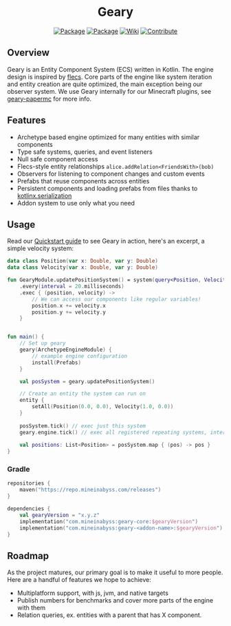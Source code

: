 <div align="center">

# Geary
[![Package](https://img.shields.io/maven-metadata/v?metadataUrl=https://repo.mineinabyss.com/releases/com/mineinabyss/geary-core/maven-metadata.xml&color=light_green)](https://repo.mineinabyss.com/#/releases/com/mineinabyss/geary-core)
[![Package](https://img.shields.io/maven-metadata/v?metadataUrl=https://repo.mineinabyss.com/snapshots/com/mineinabyss/geary-core/maven-metadata.xml&label=prerelease)](https://repo.mineinabyss.com/#/snapshots/com/mineinabyss/geary-core)
[![Wiki](https://img.shields.io/badge/-Project%20Wiki-blueviolet?logo=Wikipedia&labelColor=gray)](https://wiki.mineinabyss.com/geary)
[![Contribute](https://shields.io/badge/Contribute-e57be5?logo=github%20sponsors&style=flat&logoColor=white)](https://wiki.mineinabyss.com/contribute)
</div>

## Overview

Geary is an Entity Component System (ECS) written in Kotlin. The engine design is inspired by [flecs](https://github.com/SanderMertens/flecs). Core parts of the engine like system iteration and entity creation are quite optimized, the main exception being our observer system. We use Geary internally for our Minecraft plugins, see [geary-papermc](https://github.com/MineInAbyss/geary-papermc) for more info.

## Features
- Archetype based engine optimized for many entities with similar components
- Type safe systems, queries, and event listeners
- Null safe component access
- Flecs-style entity relationships `alice.addRelation<FriendsWith>(bob)`
- Observers for listening to component changes and custom events
- Prefabs that reuse components across entities
- Persistent components and loading prefabs from files thanks to [kotlinx.serialization](https://github.com/Kotlin/kotlinx.serialization/)
- Addon system to use only what you need

## Usage

Read our [Quickstart guide](https://wiki.mineinabyss.com/geary/quickstart/) to see Geary in action, here's an excerpt, a simple velocity system:


```kotlin
data class Position(var x: Double, var y: Double)
data class Velocity(var x: Double, var y: Double)

fun GearyModule.updatePositionSystem() = system(query<Position, Velocity>())
    .every(interval = 20.milliseconds)
    .exec { (position, velocity) ->
        // We can access our components like regular variables!
        position.x += velocity.x
        position.y += velocity.y
    }


fun main() {
    // Set up geary
    geary(ArchetypeEngineModule) {
        // example engine configuration
        install(Prefabs)
    }

    val posSystem = geary.updatePositionSystem()

    // Create an entity the system can run on
    entity {
        setAll(Position(0.0, 0.0), Velocity(1.0, 0.0))
    }
    
    posSystem.tick() // exec just this system
    geary.engine.tick() // exec all registered repeating systems, interval used to calculate every n ticks to run
    
    val positions: List<Position> = posSystem.map { (pos) -> pos }
}

```

### Gradle
```kotlin
repositories {
    maven("https://repo.mineinabyss.com/releases")
}

dependencies {
    val gearyVersion = "x.y.z"
    implementation("com.mineinabyss:geary-core:$gearyVersion")
    implementation("com.mineinabyss:geary-<addon-name>:$gearyVersion")
}
```

## Roadmap

As the project matures, our primary goal is to make it useful to more people. Here are a handful of features we hope to achieve:
- Multiplatform support, with js, jvm, and native targets
- Publish numbers for benchmarks and cover more parts of the engine with them
- Relation queries, ex. entities with a parent that has X component.
